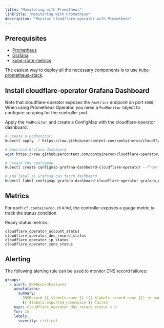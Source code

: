 ```yaml
---
title: "Monitoring with Prometheus"
linkTitle: "Monitoring with Prometheus"
description: "Monitor cloudflare-operator with Prometheus"
---
```


## Prerequisites

- [Prometheus](https://github.com/prometheus-community/helm-charts/tree/main/charts/prometheus)
- [Grafana](https://github.com/grafana/helm-charts/tree/main/charts/grafana)
- [kube-state-metrics](https://github.com/prometheus-community/helm-charts/tree/main/charts/kube-state-metrics)

The easiest way to deploy all the necessary components is to use
[kube-prometheus-stack](https://github.com/prometheus-community/helm-charts/tree/main/charts/kube-prometheus-stack).

## Install cloudflare-operator Grafana Dashboard

Note that cloudflare-operator exposes the `/metrics` endpoint on port `8080`.
When using Prometheus Operator, you need a `PodMonitor` object to configure scraping for the controller pod.

Apply the `PodMonitor` and create a ConfigMap with the cloudflare-operator dashboard:

```bash
# Create a podmonitor
kubectl apply -f https://raw.githubusercontent.com/containeroo/cloudflare-operator/master/config/manifests/prometheus/monitor.yaml

# Download Grafana dashboard
wget https://raw.githubusercontent.com/containeroo/cloudflare-operator/master/config/manifests/grafana/dashboards/overview.json -O /tmp/grafana-dashboard-cloudflare-operator.json

# Create the configmap
kubectl create configmap grafana-dashboard-cloudflare-operator --from-file=/tmp/grafana-dashboard-cloudflare-operator.json

# Add label so Grafana can fetch dashboard
kubectl label configmap grafana-dashboard-cloudflare-operator grafana_dashboard="1"
```

## Metrics

For each `cf.containeroo.ch` kind, the controller exposes a gauge metric to track the status condition.

Ready status metrics:

```text
cloudflare_operator_account_status
cloudflare_operator_dns_record_status
cloudflare_operator_ip_status
cloudflare_operator_zone_status
```

## Alerting

The following alerting rule can be used to monitor DNS record failures:

```yaml
groups:
  - alert: DNSRecordFailures
    annotations:
      summary:
        DNSRecord {{ $labels.name }} ({{ $labels.record_name }}) in namespace
        {{ $labels.exported_namespace }} failed
    expr: cloudflare_operator_dns_record_status > 0
    for: 1m
    labels:
      severity: critical
```
